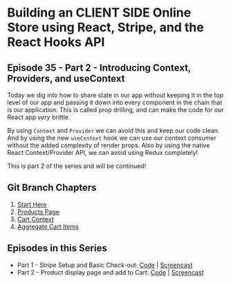 # Building an CLIENT SIDE Online Store using React, Stripe, and the React Hooks API

## Episode 35 - Part 2 - Introducing Context, Providers, and useContext

Today we dig into how to share state in our app without keeping it in the top level of our app and passing it down into every component in the chain that is our application. This is called prop drilling, and can make the code for our React app _very_ brittle.

By using `Context` and `Provider` we can avoid this and keep our code clean. And by using the new `useContext` hook we can use our context consumer without the added complexity of render props. Also by using the native React Context/Provider API, we can avoid using Redux completely!

This is part 2 of the series and will be continued!

## Git Branch Chapters

1. [Start Here](https://github.com/ReactUniversity/035-building-an-online-store-part-2-creating-context-using-hooks/tree/01-start-here)
2. [Products Page](https://github.com/ReactUniversity/035-building-an-online-store-part-2-creating-context-using-hooks/tree/02-products-page)
3. [Cart Context](https://github.com/ReactUniversity/035-building-an-online-store-part-2-creating-context-using-hooks/tree/03-cart-context)
4. [Aggregate Cart Items](https://github.com/ReactUniversity/035-building-an-online-store-part-2-creating-context-using-hooks/tree/04-aggregate-cart-items)

## Episodes in this Series

- Part 1 - Stripe Setup and Basic Check-out: [Code](https://github.com/ReactUniversity/033-building-an-online-store-using-react-hooks-stripe) | [Screencast](https://www.youtube.com/watch?v=y0Yq1lPoloo)
- Part 2 - Product display page and add to Cart: [Code](https://github.com/ReactUniversity/035-building-an-online-store-part-2-creating-context-using-hooks) | [Screencast](https://www.youtube.com/watch?v=VruAamDCg2U)
